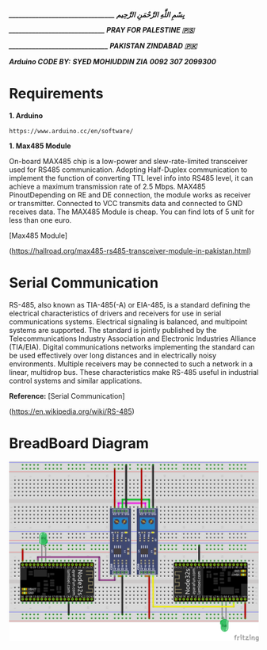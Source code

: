 ***________________________________ بِسْمِ اللَّهِ الرَّحْمَنِ الرَّحِيم***

***_____________________________ PRAY FOR PALESTINE 🇵🇸***

***______________________________ PAKISTAN ZINDABAD 🇵🇰***

***Arduino CODE BY:***
***SYED MOHIUDDIN ZIA***
***0092 307 2099300***

# Requirements
**1. Arduino**  
```
https://www.arduino.cc/en/software/
```
**1. Max485 Module**

On-board MAX485 chip is a low-power and slew-rate-limited transceiver used for RS485 communication. Adopting Half-Duplex communication to implement the function of converting TTL level info into RS485 level, it can achieve a maximum transmission rate of 2.5 Mbps. 
MAX485 PinoutDepending on RE and DE connection, the module works as receiver or transmitter.  Connected to VCC transmits data and connected to GND receives data. 
The MAX485 Module is cheap. You can find lots of 5 unit for less than one euro. 

[Max485 Module]

(https://hallroad.org/max485-rs485-transceiver-module-in-pakistan.html)

# Serial Communication

RS-485, also known as TIA-485(-A) or EIA-485, is a standard defining the electrical characteristics of drivers and receivers for use in serial communications systems. Electrical signaling is balanced, and multipoint systems are supported. The standard is jointly published by the Telecommunications Industry Association and Electronic Industries Alliance (TIA/EIA). Digital communications networks implementing the standard can be used effectively over long distances and in electrically noisy environments. Multiple receivers may be connected to such a network in a linear, multidrop bus. These characteristics make RS-485 useful in industrial control systems and similar applications.

**Reference:**
[Serial Communication]

(https://en.wikipedia.org/wiki/RS-485)

# BreadBoard Diagram
![BreadBoard Diagram](https://github.com/syedmohiuddinzia/ESP32RS485Com/blob/main/ESP32RS485Com.png)
